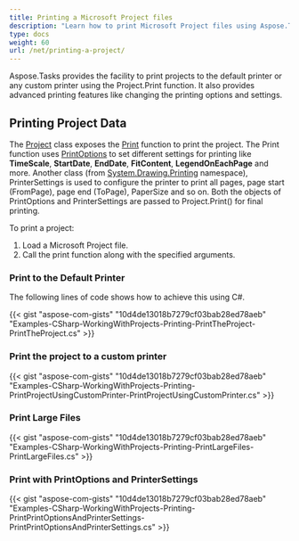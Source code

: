 ```yaml
---
title: Printing a Microsoft Project files
description: "Learn how to print Microsoft Project files using Aspose.Tasks for .NET."
type: docs
weight: 60
url: /net/printing-a-project/
---
```


Aspose.Tasks provides the facility to print projects to the default printer or any custom printer using the Project.Print function. It also provides advanced printing features like changing the printing options and settings.

## **Printing Project Data**
The [Project](https://apireference.aspose.com/tasks/net/aspose.tasks/project) class exposes the [Print](https://apireference.aspose.com/tasks/net/aspose.tasks/project/methods/print/index) function to print the project. The Print function uses [PrintOptions](https://apireference.aspose.com/tasks/net/aspose.tasks.saving/printoptions) to set different settings for printing like **TimeScale**, **StartDate**, **EndDate**, **FitContent**, **LegendOnEachPage** and more. Another class (from [System.Drawing.Printing](https://apireference.aspose.com/drawing/net/system.drawing.printing) namespace), PrinterSettings is used to configure the printer to print all pages, page start (FromPage), page end (ToPage), PaperSize and so on. Both the objects of PrintOptions and PrinterSettings are passed to Project.Print() for final printing.

To print a project:

1. Load a Microsoft Project file.
2. Call the print function along with the specified arguments.

### **Print to the Default Printer**
The following lines of code shows how to achieve this using C#.

{{< gist "aspose-com-gists" "10d4de13018b7279cf03bab28ed78aeb" "Examples-CSharp-WorkingWithProjects-Printing-PrintTheProject-PrintTheProject.cs" >}}

### **Print the project to a custom printer**

{{< gist "aspose-com-gists" "10d4de13018b7279cf03bab28ed78aeb" "Examples-CSharp-WorkingWithProjects-Printing-PrintProjectUsingCustomPrinter-PrintProjectUsingCustomPrinter.cs" >}}

### **Print Large Files**

{{< gist "aspose-com-gists" "10d4de13018b7279cf03bab28ed78aeb" "Examples-CSharp-WorkingWithProjects-Printing-PrintLargeFiles-PrintLargeFiles.cs" >}}

### **Print with PrintOptions and PrinterSettings**

{{< gist "aspose-com-gists" "10d4de13018b7279cf03bab28ed78aeb" "Examples-CSharp-WorkingWithProjects-Printing-PrintPrintOptionsAndPrinterSettings-PrintPrintOptionsAndPrinterSettings.cs" >}}
